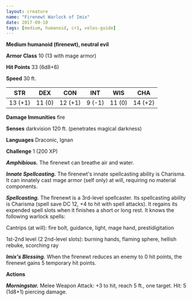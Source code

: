 ```yaml
---
layout: creature
name: "Firenewt Warlock of Imix"
date: 2017-09-10
tags: [medium, humanoid, cr1, volos-guide]
---
```


**Medium humanoid (firenewt), neutral evil**

**Armor Class** 10 (13 with mage armor)

**Hit Points** 33 (6d8+6)

**Speed** 30 ft.

|   STR   |   DEX   |   CON   |   INT   |   WIS   |   CHA   |
|:-----:|:-----:|:-----:|:-----:|:-----:|:-----:|
| 13 (+1) | 11 (0) | 12 (+1) | 9 (-1) | 11 (0) | 14 (+2) |

**Damage Immunities** fire

**Senses** darkvision 120 ft. (penetrates magical darkness)

**Languages** Draconic, Ignan

**Challenge** 1 (200 XP)

***Amphibious.*** The firenewt can breathe air and water.

***Innate Spellcasting.*** The firenewt's innate spellcasting ability is Charisma. It can innately cast mage armor (self only) at will, requiring no material components.

***Spellcasting.*** The firenewt is a 3rd-level spellcaster. Its spellcasting ability is Charisma (spell save DC 12, +4 to hit with spell attacks). It regains its expended spell slots when it finishes a short or long rest. It knows the following warlock spells:

Cantrips (at will): fire bolt, guidance, light, mage hand, prestidigitation

1st-2nd level (2 2nd-level slots): burning hands, flaming sphere, hellish rebuke, scorching ray

***Imix's Blessing.*** When the firenewt reduces an enemy to 0 hit points, the firenewt gains 5 temporary hit points.

**Actions**

***Morningstar.*** Melee Weapon Attack: +3 to hit, reach 5 ft., one target. Hit: 5 (1d8+1) piercing damage.

